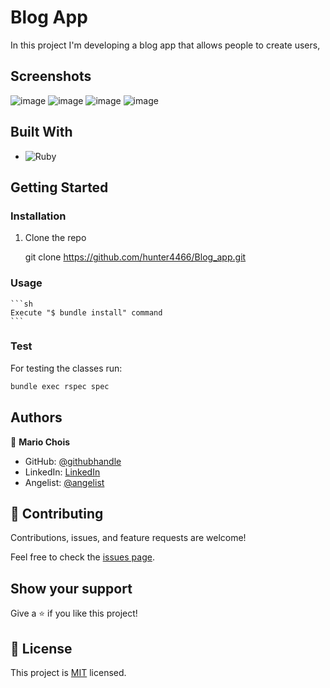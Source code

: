 # Blog App

In this project I'm developing a blog app that allows people to create users, 

## Screenshots

![image](https://github.com/microverseinc/curriculum-rails/blob/main/blog-app/images/blog_root_users.png)
![image](https://github.com/microverseinc/curriculum-rails/blob/main/blog-app/images/blog_user_page.png)
![image](https://github.com/microverseinc/curriculum-rails/blob/main/blog-app/images/blog_user_all_posts.png)
![image](https://github.com/microverseinc/curriculum-rails/blob/main/blog-app/images/blog_single_post.png)

## Built With

- ![Ruby](https://img.shields.io/badge/Ruby-20232A?style=for-the-badge&logo=ruby&logoColor=61DAFB)

## Getting Started

### Installation

1. Clone the repo

   git clone https://github.com/hunter4466/Blog_app.git
  

### Usage

    ```sh
    Execute "$ bundle install" command
    ```

### Test

For testing the classes run:

   ```sh
   bundle exec rspec spec
   ```

## Authors

👤 **Mario Chois**

- GitHub: [@githubhandle](https://github.com/hunter4466/)
- LinkedIn: [LinkedIn](https://www.linkedin.com/in/mario-chois-5a13b6b6/)
- Angelist: [@angelist](https://angel.co/u/mario-chois)

## 🤝 Contributing

Contributions, issues, and feature requests are welcome!

Feel free to check the [issues page](https://github.com/hunter4466/Blog_app/issues).

## Show your support

Give a ⭐️ if you like this project!

## 📝 License

This project is [MIT](https://github.com/hunter4466/Blog_app/blob/development/LICENSE) licensed.

